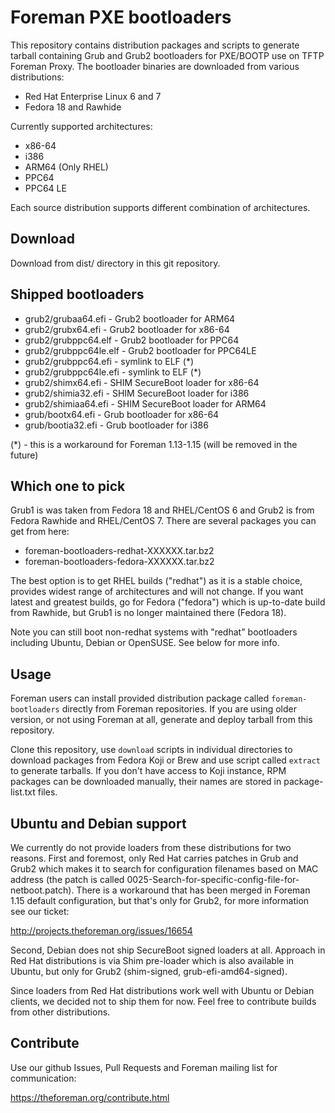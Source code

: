 # Foreman PXE bootloaders

This repository contains distribution packages and scripts to generate tarball
containing Grub and Grub2 bootloaders for PXE/BOOTP use on TFTP Foreman Proxy.
The bootloader binaries are downloaded from various distributions:

* Red Hat Enterprise Linux 6 and 7
* Fedora 18 and Rawhide

Currently supported architectures:

* x86-64
* i386
* ARM64 (Only RHEL)
* PPC64
* PPC64 LE

Each source distribution supports different combination of architectures.

## Download

Download from dist/ directory in this git repository.

## Shipped bootloaders

* grub2/grubaa64.efi - Grub2 bootloader for ARM64
* grub2/grubx64.efi - Grub2 bootloader for x86-64
* grub2/grubppc64.elf - Grub2 bootloader for PPC64
* grub2/grubppc64le.elf - Grub2 bootloader for PPC64LE
* grub2/grubppc64.efi - symlink to ELF (*)
* grub2/grubppc64le.efi - symlink to ELF (*)
* grub2/shimx64.efi - SHIM SecureBoot loader for x86-64
* grub2/shimia32.efi - SHIM SecureBoot loader for i386
* grub2/shimiaa64.efi - SHIM SecureBoot loader for ARM64
* grub/bootx64.efi - Grub bootloader for x86-64
* grub/bootia32.efi - Grub bootloader for i386

(*) - this is a workaround for Foreman 1.13-1.15 (will be removed in the future)

## Which one to pick

Grub1 is was taken from Fedora 18 and RHEL/CentOS 6 and Grub2 is from
Fedora Rawhide and RHEL/CentOS 7. There are several packages you can get from
here:

* foreman-bootloaders-redhat-XXXXXX.tar.bz2
* foreman-bootloaders-fedora-XXXXXX.tar.bz2

The best option is to get RHEL builds ("redhat") as it is a stable choice,
provides widest range of architectures and will not change. If you want latest
and greatest builds, go for Fedora ("fedora") which is up-to-date build from
Rawhide, but Grub1 is no longer maintained there (Fedora 18).

Note you can still boot non-redhat systems with "redhat" bootloaders including
Ubuntu, Debian or OpenSUSE. See below for more info.

## Usage

Foreman users can install provided distribution package called
`foreman-bootloaders` directly from Foreman repositories. If you are using
older version, or not using Foreman at all, generate and deploy tarball from
this repository.

Clone this repository, use `download` scripts in individual directories to
download packages from Fedora Koji or Brew and use script called `extract` to
generate tarballs. If you don't have access to Koji instance, RPM packages can
be downloaded manually, their names are stored in package-list.txt files.

## Ubuntu and Debian support

We currently do not provide loaders from these distributions for two reasons.
First and foremost, only Red Hat carries patches in Grub and Grub2 which makes
it to search for configuration filenames based on MAC address (the patch is
called 0025-Search-for-specific-config-file-for-netboot.patch). There is a
workaround that has been merged in Foreman 1.15 default configuration, but
that's only for Grub2, for more information see our ticket:

http://projects.theforeman.org/issues/16654

Second, Debian does not ship SecureBoot signed loaders at all. Approach in Red
Hat distributions is via Shim pre-loader which is also available in Ubuntu,
but only for Grub2 (shim-signed, grub-efi-amd64-signed).

Since loaders from Red Hat distributions work well with Ubuntu or Debian
clients, we decided not to ship them for now. Feel free to contribute builds
from other distributions.

## Contribute

Use our github Issues, Pull Requests and Foreman mailing list for
communication:

https://theforeman.org/contribute.html


